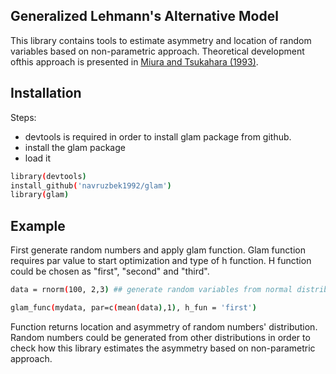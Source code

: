 

## Generalized Lehmann's Alternative Model

This library contains tools to estimate asymmetry and location of random variables based on non-parametric approach.
Theoretical development ofthis approach is presented in [Miura and Tsukahara (1993)](http://www3.stat.sinica.edu.tw/statistica/j3n1/j3n17/j3n17.htm). 


## Installation

Steps:

- devtools is required in order to install glam package from github. 
- install the glam package
- load it

```bash
library(devtools)
install_github('navruzbek1992/glam')
library(glam)
```


## Example

First generate random numbers and apply glam function. Glam function requires par value to start optimization and type of h function. H function could be chosen as "first", "second" and "third". 

```bash
data = rnorm(100, 2,3) ## generate random variables from normal distribution.

glam_func(mydata, par=c(mean(data),1), h_fun = 'first')
```
Function returns location and asymmetry of random numbers' distribution. Random numbers could be generated from other distributions in order to check how this library estimates the asymmetry based on non-parametric approach.
